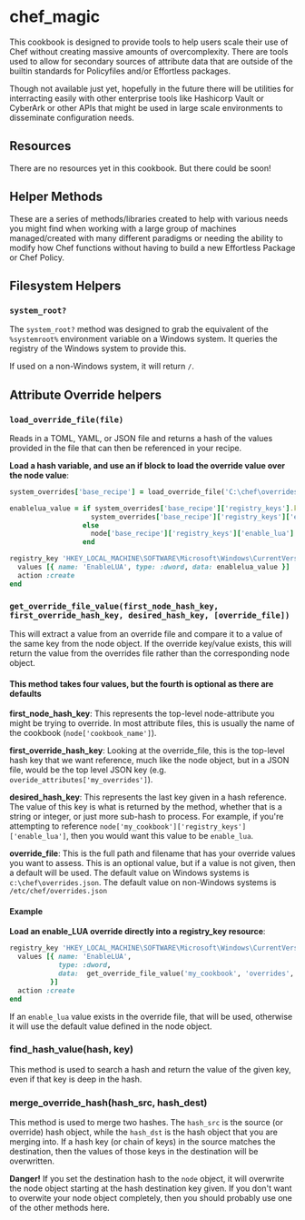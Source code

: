 # chef_magic

This cookbook is designed to provide tools to help users scale their use of Chef without creating massive amounts of overcomplexity.  There are tools used to allow for secondary sources of attribute data that are outside of the builtin standards for Policyfiles and/or Effortless packages.

Though not available just yet, hopefully in the future there will be utilities for interracting easily with other enterprise tools like Hashicorp Vault or CyberArk or other APIs that might be used in large scale environments to disseminate configuration needs.

## Resources

There are no resources yet in this cookbook.  But there could be soon!

## Helper Methods

These are a series of methods/libraries created to help with various needs you might find when
  working with a large group of machines managed/created with many different paradigms or needing the ability to modify how Chef functions without having to build a new Effortless Package or Chef Policy.

## Filesystem Helpers

### `system_root?`

  The `system_root?` method was designed to grab the equivalent of the `%systemroot%` environment variable on a Windows system.  It queries the registry of the Windows system to provide this.

  If used on a non-Windows system, it will return `/`.

## Attribute Override helpers

### `load_override_file(file)`

Reads in a TOML, YAML, or JSON file and returns a hash of the values provided in the file that can then be referenced in your recipe.

**Load a hash variable, and use an if block to load the override value over the node value**:

```ruby
system_overrides['base_recipe'] = load_override_file('C:\chef\overrides.toml')

enablelua_value = if system_overrides['base_recipe']['registry_keys'].key?('enable_lua')
                    system_overrides['base_recipe']['registry_keys']['enable_lua']
                  else
                    node['base_recipe']['registry_keys']['enable_lua']
                  end

registry_key 'HKEY_LOCAL_MACHINE\SOFTWARE\Microsoft\Windows\CurrentVersion\Policies\System' do
  values [{ name: 'EnableLUA', type: :dword, data: enablelua_value }]
  action :create
end
```

### `get_override_file_value(first_node_hash_key, first_override_hash_key, desired_hash_key, [override_file])`

This will extract a value from an override file and compare it to a value of the same key from the node object. If the override key/value exists, this will return the value from the overrides file rather than the corresponding node object.

#### This method takes four values, but the fourth is optional as there are defaults

**first_node_hash_key**:
This represents the top-level node-attribute you might be trying to override. In most attribute files, this is usually the name of the cookbook (`node['cookbook_name']`).

**first_override_hash_key**:
Looking at the override_file, this is the top-level hash key that we want reference, much like the node object, but in a JSON file, would be the top level JSON key (e.g. `overide_attributes['my_overrides']`).

**desired_hash_key**:
This represents the last key given in a hash reference.  The value of this key is what is returned by the method, whether that is a string or integer, or just more sub-hash to process. For example, if you're attempting to reference `node['my_cookbook']['registry_keys']['enable_lua']`, then you would want this value to be `enable_lua`.

**override_file**:
This is the full path and filename that has your override values you want to assess.  This is an optional value, but if a value is not given, then a default will be used.  The default value on Windows systems is `c:\chef\overrides.json`.  The default value on non-Windows systems is `/etc/chef/overrides.json`

#### Example

**Load an enable_LUA override directly into a registry_key resource**:

```ruby
registry_key 'HKEY_LOCAL_MACHINE\SOFTWARE\Microsoft\Windows\CurrentVersion\Policies\System' do
  values [{ name: 'EnableLUA',
            type: :dword,
            data:  get_override_file_value('my_cookbook', 'overrides', 'enable_lua', 'C:\cis_override.yml')
          }]
  action :create
end
```

If an `enable_lua` value exists in the override file, that will be used, otherwise it will use the default value defined in the node object.

### find_hash_value(hash, key)

This method is used to search a hash and return the value of the given key, even if that key is deep in the hash.

### merge_override_hash(hash_src, hash_dest)

This method is used to merge two hashes.  The `hash_src` is the source (or override) hash object, while the `hash_dst` is the hash object that you are merging into.  If a hash key (or chain of keys) in the source matches the destination, then the values of those keys in the destination will be overwritten.

**Danger!** If you set the destination hash to the `node` object, it will overwrite the node object starting at the hash destination key given. If you don't want to overwite your node object completely, then you should probably use one of the other methods here.
